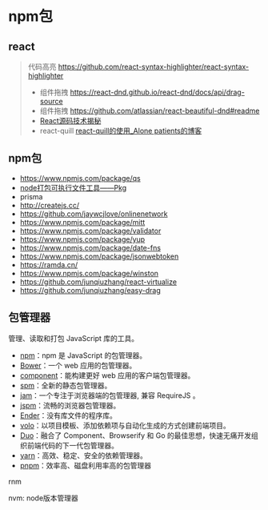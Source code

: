 # npm包

## react

> 代码高亮 <https://github.com/react-syntax-highlighter/react-syntax-highlighter>
>
> - 组件拖拽 <https://react-dnd.github.io/react-dnd/docs/api/drag-source>
> - 组件拖拽 <https://github.com/atlassian/react-beautiful-dnd#readme>
> - [React源码技术揭秘](https://react.iamkasong.com/preparation/source.html#拉取源码)
> - react-quill  [react-quill的使用_Alone patients的博客](https://blog.csdn.net/weixin_45551411/article/details/104791466)

## npm包

- <https://www.npmjs.com/package/qs>
- [node打包可执行文件工具——Pkg](https://www.cnblogs.com/mordom/archive/2018/01/23/8337337.html)
- prisma
- <http://createjs.cc/>
- <https://github.com/jaywcjlove/onlinenetwork>
- <https://www.npmjs.com/package/mitt>
- <https://www.npmjs.com/package/validator>
- <https://www.npmjs.com/package/yup>
- <https://www.npmjs.com/package/date-fns>
- <https://www.npmjs.com/package/jsonwebtoken>
- <https://ramda.cn/>
- <https://www.npmjs.com/package/winston>
- <https://github.com/junqiuzhang/react-virtualize>
- <https://github.com/junqiuzhang/easy-drag>

## 包管理器

管理、读取和打包 JavaScript 库的工具。

- [npm](https://www.npmjs.com/)：npm 是 JavaScript 的包管理器。
- [Bower](https://github.com/bower/bower)：一个 web 应用的包管理器。
- [component](https://github.com/componentjs/component)：能构建更好 web 应用的客户端包管理器。
- [spm](https://github.com/spmjs/spm)：全新的静态包管理器。
- [jam](https://github.com/caolan/jam)：一个专注于浏览器端的包管理器, 兼容 RequireJS 。
- [jspm](https://github.com/jspm/jspm-cli)：流畅的浏览器包管理器。
- [Ender](https://github.com/ender-js/Ender)：没有库文件的程序库。
- [volo](https://github.com/volojs/volo)：以项目模板、添加依赖项与自动化生成的方式创建前端项目。
- [Duo](https://github.com/duojs/duo)：融合了 Component、Browserify 和 Go 的最佳思想，快速无痛开发组织前端代码的下一代包管理器。
- [yarn](https://yarnpkg.com/lang/en/)：高效、稳定、安全的依赖管理器。
- [pnpm](https://pnpm.js.org/)：效率高、磁盘利用率高的包管理器

rnm

nvm: node版本管理器

